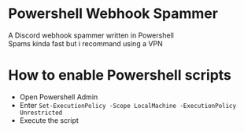 # Powershell Webhook Spammer
A Discord webhook spammer written in Powershell<br>
Spams kinda fast but i recommand using a VPN
# How to enable Powershell scripts
<ul>
    <li>Open Powershell Admin</li>
    <li>Enter <code>Set-ExecutionPolicy -Scope LocalMachine -ExecutionPolicy Unrestricted</code></li>
    <li>Execute the script</li>
</ul>
